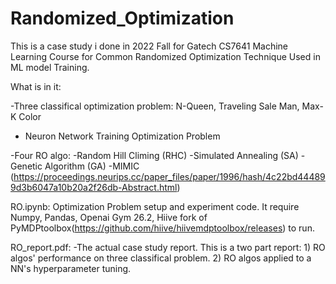 # Randomized_Optimization

This is a case study i done in 2022 Fall for Gatech CS7641 Machine Learning Course for Common Randomized Optimization Technique Used in ML model Training.

What is in it:

-Three classifical optimization problem: 
N-Queen, Traveling Sale Man, Max-K Color 
+ Neuron Network Training Optimization Problem

-Four RO algo:
-Random Hill Climing (RHC)
-Simulated Annealing (SA)
-Genetic Algorithm (GA)
-MIMIC (https://proceedings.neurips.cc/paper_files/paper/1996/hash/4c22bd444899d3b6047a10b20a2f26db-Abstract.html)

RO.ipynb: Optimization Problem setup and experiment code. It require Numpy, Pandas, Openai Gym 26.2, Hiive fork of PyMDPtoolbox(https://github.com/hiive/hiivemdptoolbox/releases) to run.

RO_report.pdf: -The actual case study report.
This is a two part report: 1) RO algos' performance on three classifical problem. 2) RO algos applied to a NN's hyperparameter tuning. 

